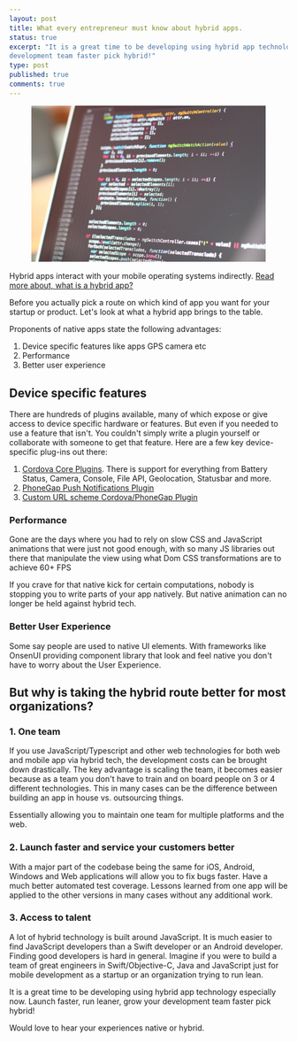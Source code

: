 ```yaml
---
layout: post
title: What every entrepreneur must know about hybrid apps.
status: true
excerpt: "It is a great time to be developing using hybrid app technology especially now. Launch faster, run leaner, grow your 
development team faster pick hybrid!"
type: post
published: true
comments: true
---
```


<figure>
	<img src="../images/code-js.jpg">
</figure>

Hybrid apps interact with your mobile operating systems indirectly. [Read more about, what is a hybrid app?](http://vishesh.space/what-is-a-hybrid-app/)

Before you actually pick a route on which kind of app you want for your startup or product. Let's look at what a hybrid 
app brings to the table.

Proponents of native apps state the following advantages:
1. Device specific features like apps GPS camera etc
2. Performance
3. Better user experience

## Device specific features

There are hundreds of plugins available, many of which expose or give access to device specific hardware or features.
But even if you needed to use a feature that isn't. You couldn't simply write a plugin yourself or collaborate with someone to get that feature.
Here are a few key device-specific plug-ins out there:

1. [Cordova Core Plugins](https://cordova.apache.org/docs/en/latest/reference/cordova-plugin-battery-status/index.html).
 There is support for everything from Battery Status, Camera, Console, File API, Geolocation, Statusbar and more.
2. [PhoneGap Push Notifications Plugin](https://github.com/phonegap/phonegap-plugin-push)
3. [Custom URL scheme Cordova/PhoneGap Plugin](https://github.com/EddyVerbruggen/Custom-URL-scheme) 

### Performance
Gone are the days where you had to rely on slow CSS and JavaScript animations that were just not good enough,
with so many JS libraries out there that manipulate the view using what Dom CSS transformations are to achieve 60+ FPS

If you crave for that native kick for certain computations, nobody is stopping you to write parts of your app natively.
But native animation can no longer be held against hybrid tech.

### Better User Experience
Some say people are used to native UI elements. With frameworks like OnsenUI providing component library that look and feel native
you don't have to worry about the User Experience.

## But why is taking the hybrid route better for most organizations?

### 1. One team
If you use JavaScript/Typescript and other web technologies for both web and mobile app via hybrid tech,
the development costs can be brought down drastically. The key advantage is scaling the team, it becomes easier because as a team
 you don't have to train and on board people on 3 or 4 different technologies. This in many cases can be the difference
 between building an app in house vs. outsourcing things.

Essentially allowing you to maintain one team for multiple platforms and the web.

### 2. Launch faster and service your customers better
With a major part of the codebase being the same for iOS, Android, Windows and Web applications will allow you to fix bugs
faster. Have a much better automated test coverage. Lessons learned from one app will be applied to the other versions in
many cases without any additional work.

### 3. Access to talent
A lot of hybrid technology is built around JavaScript. It is much easier to find JavaScript developers than 
a Swift developer or an Android developer. Finding good developers is hard in general. Imagine if you were to build
a team of great engineers in Swift/Objective-C, Java and JavaScript just for mobile development as a startup or an 
organization trying to run lean.

It is a great time to be developing using hybrid app technology especially now. Launch faster, run leaner, grow your 
development team faster pick hybrid!

Would love to hear your experiences native or hybrid. 

